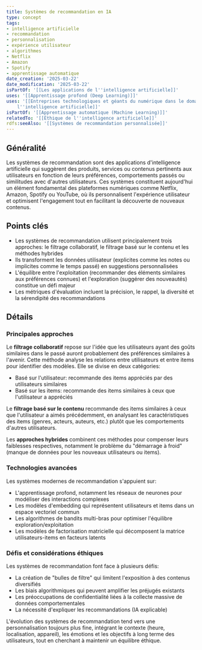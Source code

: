 ```yaml
---
title: Systèmes de recommandation en IA
type: concept
tags:
- intelligence artificielle
- recommandation
- personnalisation
- expérience utilisateur
- algorithmes
- Netflix
- Amazon
- Spotify
- apprentissage automatique
date_creation: '2025-03-22'
date_modification: '2025-03-22'
isPartOf: '[[Les applications de l''intelligence artificielle]]'
uses: '[[Apprentissage profond (Deep Learning)]]'
uses: '[[Entreprises technologiques et géants du numérique dans le domaine de
    l''intelligence artificielle]]'
isPartOf: '[[Apprentissage automatique (Machine Learning)]]'
relatedTo: '[[Éthique de l''intelligence artificielle]]'
rdfs:seeAlso: '[[Systèmes de recommandation personnalisée]]'
---
```


## Généralité

Les systèmes de recommandation sont des applications d'intelligence artificielle qui suggèrent des produits, services ou contenus pertinents aux utilisateurs en fonction de leurs préférences, comportements passés ou similitudes avec d'autres utilisateurs. Ces systèmes constituent aujourd'hui un élément fondamental des plateformes numériques comme Netflix, Amazon, Spotify ou YouTube, où ils personnalisent l'expérience utilisateur et optimisent l'engagement tout en facilitant la découverte de nouveaux contenus.

## Points clés

- Les systèmes de recommandation utilisent principalement trois approches: le filtrage collaboratif, le filtrage basé sur le contenu et les méthodes hybrides
- Ils transforment les données utilisateur (explicites comme les notes ou implicites comme le temps passé) en suggestions personnalisées
- L'équilibre entre l'exploitation (recommander des éléments similaires aux préférences connues) et l'exploration (suggérer des nouveautés) constitue un défi majeur
- Les métriques d'évaluation incluent la précision, le rappel, la diversité et la sérendipité des recommandations

## Détails

### Principales approches

Le **filtrage collaboratif** repose sur l'idée que les utilisateurs ayant des goûts similaires dans le passé auront probablement des préférences similaires à l'avenir. Cette méthode analyse les relations entre utilisateurs et entre items pour identifier des modèles. Elle se divise en deux catégories:
- Basé sur l'utilisateur: recommande des items appréciés par des utilisateurs similaires
- Basé sur les items: recommande des items similaires à ceux que l'utilisateur a appréciés

Le **filtrage basé sur le contenu** recommande des items similaires à ceux que l'utilisateur a aimés précédemment, en analysant les caractéristiques des items (genres, acteurs, auteurs, etc.) plutôt que les comportements d'autres utilisateurs.

Les **approches hybrides** combinent ces méthodes pour compenser leurs faiblesses respectives, notamment le problème du "démarrage à froid" (manque de données pour les nouveaux utilisateurs ou items).

### Technologies avancées

Les systèmes modernes de recommandation s'appuient sur:
- L'apprentissage profond, notamment les réseaux de neurones pour modéliser des interactions complexes
- Les modèles d'embedding qui représentent utilisateurs et items dans un espace vectoriel commun
- Les algorithmes de bandits multi-bras pour optimiser l'équilibre exploration/exploitation
- Les modèles de factorisation matricielle qui décomposent la matrice utilisateurs-items en facteurs latents

### Défis et considérations éthiques

Les systèmes de recommandation font face à plusieurs défis:
- La création de "bulles de filtre" qui limitent l'exposition à des contenus diversifiés
- Les biais algorithmiques qui peuvent amplifier les préjugés existants
- Les préoccupations de confidentialité liées à la collecte massive de données comportementales
- La nécessité d'expliquer les recommandations (IA explicable)

L'évolution des systèmes de recommandation tend vers une personnalisation toujours plus fine, intégrant le contexte (heure, localisation, appareil), les émotions et les objectifs à long terme des utilisateurs, tout en cherchant à maintenir un équilibre éthique.